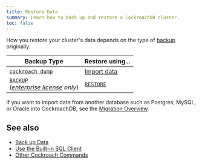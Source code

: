 ```yaml
---
title: Restore Data
summary: Learn how to back up and restore a CockroachDB cluster.
toc: false
---
```


How you restore your cluster's data depends on the type of [backup](back-up-data.html) originally:

Backup Type | Restore using...
------------|-----------------
[`cockroach dump`](sql-dump.html) | [Import data](import-data.html)
[`BACKUP`](backup.html)<br/>(*[enterprise license](https://www.cockroachlabs.com/pricing/) only*) | [`RESTORE`](restore.html)

If you want to import data from another database such as Postgres, MySQL, or Oracle into CockroachDB, see the [Migration Overview](migration-overview.html).

## See also

- [Back up Data](back-up-data.html)
- [Use the Built-in SQL Client](use-the-built-in-sql-client.html)
- [Other Cockroach Commands](cockroach-commands.html)
